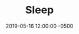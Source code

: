 ---
layout: post
title:  "Sleep"
date:   2019-05-16 12:00:00 -0500
categories: productivity
draft: true
--- 